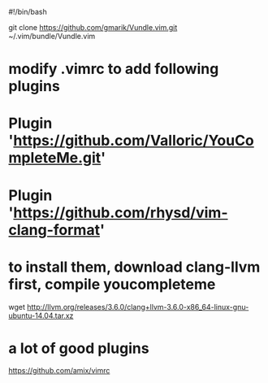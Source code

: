 #!/bin/bash

git clone https://github.com/gmarik/Vundle.vim.git ~/.vim/bundle/Vundle.vim


# modify .vimrc to add following plugins
# Plugin 'https://github.com/Valloric/YouCompleteMe.git'
# Plugin 'https://github.com/rhysd/vim-clang-format'

# to install them, download clang-llvm first, compile youcompleteme 
wget http://llvm.org/releases/3.6.0/clang+llvm-3.6.0-x86_64-linux-gnu-ubuntu-14.04.tar.xz

# a lot of good plugins
https://github.com/amix/vimrc
